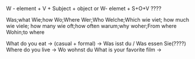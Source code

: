 W - element + V + Subject + object
or
W- elemet + S+O+V ????
 
Was;what
Wie;how
Wo;Where
Wer;Who
Welche;Which
wie viet; how much
wie viele; how many
wie oft;how often
warum;why
woher;From where
Wohin;to where

What do you eat -> (casual + formal) -> Was isst du / Was essen Sie(????)
Where do you live -> Wo wohnst du
What is your favorite film ->